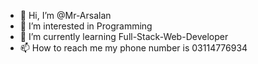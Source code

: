 - 👋 Hi, I’m @Mr-Arsalan
- 👀 I’m interested in Programming
- 🌱 I’m currently learning Full-Stack-Web-Developer
- 📫 How to reach me my phone number is 03114776934

<!---
Mr-Arsalan/Mr-Arsalan is a ✨ special ✨ repository because its `README.md` (this file) appears on your GitHub profile.
You can click the Preview link to take a look at your changes.
--->
